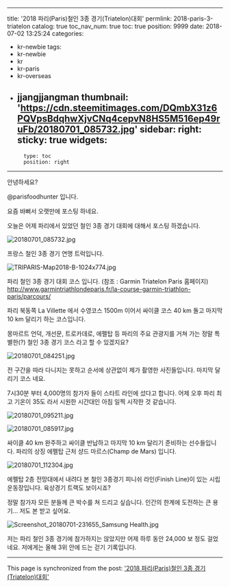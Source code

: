 
---
title: '2018 파리(Paris)철인 3종 경기(Triatelon)대회'
permlink: 2018-paris-3-triatelon
catalog: true
toc_nav_num: true
toc: true
position: 9999
date: 2018-07-02 13:25:24
categories:
- kr-newbie
tags:
- kr-newbie
- kr
- kr-paris
- kr-overseas
- jjangjjangman
thumbnail: 'https://cdn.steemitimages.com/DQmbX31z6PQVpsBdqhwXjvCNq4cepvN8HS5M516ep49ruFb/20180701_085732.jpg'
sidebar:
    right:
        sticky: true
widgets:
    -
        type: toc
        position: right
---


안녕하세요?

@parisfoodhunter 입니다.

요즘 바뻐서 오랫만에 포스팅 하네요.

오늘은 어제 파리에서 있었던 철인 3종 경기 대회에 대해서 포스팅 하겠습니다. 

![20180701_085732.jpg](https://cdn.steemitimages.com/DQmbX31z6PQVpsBdqhwXjvCNq4cepvN8HS5M516ep49ruFb/20180701_085732.jpg)

프랑스 철인 3종 경기 연맹 트럭입니다.

![TRIPARIS-Map2018-B-1024x774.jpg](https://cdn.steemitimages.com/DQmcv1R3DbVPUVyTmuveVE9DaiEowg6BtLJbqeLC9f7ckfm/TRIPARIS-Map2018-B-1024x774.jpg)

파리 철인 3종 경기 대회 코스 입니다.
 (참조 : Garmin Triatelon Paris 홈페이지)
http://www.garmintriathlondeparis.fr/la-course-garmin-triathlon-paris/parcours/

파리 북동쪽 La Villette 에서 수영코스 1500m 
이어서 싸이클 코스 40 km 돌고 마지막 10 km 달리기 하는 코스입니다.

몽마르트 언덕, 개선문, 트로카데로, 에펠탑 등 파리의 주요 관광지를 거쳐 가는 정말 특별한(?) 철인 3종 경기 코스 라고 할 수 있겠지요?

![20180701_084251.jpg](https://cdn.steemitimages.com/DQmZunc8bmUJFBzHoXRGEKeSJp3b4z1EkQTXNrf8gwDY2vF/20180701_084251.jpg)

전 구간을 따라 다니지는 못하고 순서에 상관없이 제가 촬영한 사진들입니다.
마지막 달리기 코스 네요.

7시30분 부터 4,000명의 참가자 들이 스타트 라인에 섰다고 합니다.
어제 오후 파리 최고 기온이 35도 라서 시원한 시간대인 아침 일찍 시작한 것 같습니다.

![20180701_095211.jpg](https://cdn.steemitimages.com/DQmVCfRAZPNeaR3PoPvBEqmXqE7ehsT2y8ijTw9gJNXhjNG/20180701_095211.jpg)

![20180701_085917.jpg](https://cdn.steemitimages.com/DQmXEy5bSJu745wfmNegX57dx9JV2KWCRBikYvPjYSL8BEJ/20180701_085917.jpg)

싸이클 40 km 완주하고 싸이클 반납하고 마지막 10 km 달리기 준비하는 선수들입니다. 파리의 상징
에펠탑 근처 샹드 마르스(Champ de Mars) 입니다. 

![20180701_112304.jpg](https://cdn.steemitimages.com/DQmSUx8wZnaKtnAtJmoDhnbJUov2YGu7uNpobCR6wRXHJE7/20180701_112304.jpg)

에펠탑 2층 전망대에서 내려다 본 철인 3종경기 피니쉬 라인(Finish Line)이 있는 시립 운동장입니다.
육상경기 트랙도 보이시죠?

정말 참가자 모든 분들께 큰 박수를 쳐 드리고 싶습니다.  인간의 한계에 도전하는 큰 용기... 저도 본 받고 싶어요.

![Screenshot_20180701-231655_Samsung Health.jpg](https://cdn.steemitimages.com/DQmXPcWzTh8bXaFPT5oGr2cxid7xFnsCKb422mhq7xBE88m/Screenshot_20180701-231655_Samsung%20Health.jpg)

저는 파리 철인 3종 경기에 참가하지는 않았지만 어제 하루 동안  24,000 보 정도 걸었네요. 저에게는 올해 3위 안에 드는 걷기 기록입니다.

- - -

This page is synchronized from the post: ['2018 파리(Paris)철인 3종 경기(Triatelon)대회'](https://steemit.com/@parisfoodhunter/2018-paris-3-triatelon)
